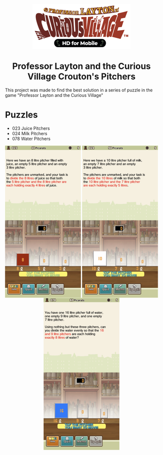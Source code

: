 <p align="center">
  <img align="center" src="assets/professor-layton-curious-village.png" />
</p>

<h1 align="center">
  Professor Layton and the Curious Village
  Crouton's Pitchers
</h1>

This project was made to find the best solution in a series of puzzle in the game "Professor Layton and the Curious Village"

# Puzzles

- 023 Juice Pitchers
- 024 Milk Pitchers
- 078 Water Pitchers

<p align="center">
  <img align="center" width="250"src="assets/IMG-4054.jpg" />
  <img align="center" width="250"src="assets/IMG-4055.jpg" />
  <img align="center" width="250"src="assets/IMG-4056.jpg" />
</p>